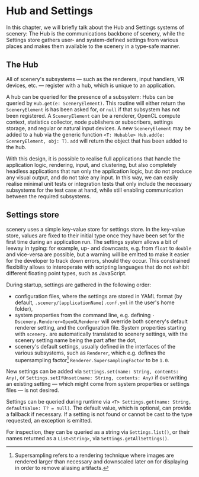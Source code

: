 # Hub and Settings

In this chapter, we will briefly talk about the Hub and Settings systems of scenery: The Hub is the communications backbone of scenery, while the Settings store gathers user- and system-defined settings from various places and makes them available to the scenery in a type-safe manner.

## The Hub

All of scenery's subsystems — such as the renderers, input handlers, VR devices, etc. — register with a hub, which is unique to an application. 

A hub can be queried for the presence of a subsystem: Hubs can be queried by `Hub.get(e: SceneryElement)`. This routine will either return the `SceneryElement` is has been asked for, or `null` if that subsystem has not been registered. A `SceneryElement` can be a renderer, OpenCL compute context, statistics collector, node publishers or subscribers, settings storage, and regular or natural input devices. A new `SceneryElement` may be added to a hub via the generic function `<T: Hubable> Hub.add(e: SceneryElement, obj: T)`. `add` will return the object that has been added to the hub.

With this design, it is possible to realise full applications that handle the application logic, rendering, input, and clustering, but also completely headless applications that run only the application logic, but do not produce any visual output, and do not take any input. In this way, we can easily realise minimal unit tests or integration tests that only include the necessary subsystems for the test case at hand, while still enabling communication between the required subsystems.

## Settings store

scenery uses a simple key-value store for settings store. In the key-value store, values are fixed to their initial type once they have been set for the first time during an application run. The settings system allows a bit of leeway in typing: for example, up- and downcasts, e.g. from `float` to `double` and vice-versa are possible, but a warning will be emitted to make it easier for the developer to track down errors, should they occur. This constrained flexibility allows to interoperate with scripting languages that do not exhibit different floating point types, such as JavaScript.

During startup, settings are gathered in the following order:

* configuration files, where the settings are stored in YAML format (by default, `.scenery/[applicationName].conf.yml` in the user's home folder),
* system properties from the command line, e.g. defining `-Dscenery.Renderer=OpenGLRenderer` will override both scenery's default renderer setting, and the configuration file. System properties starting with `scenery.` are automatically translated to scenery settings, with the scenery setting name being the part after the dot,
* scenery's default settings, usually defined in the interfaces of the various subsystems, such as `Renderer`, which e.g. defines the supersampling factor[^SupersamplingNote] `Renderer.SupersamplingFactor` to be `1.0`.

New settings can be added via `Settings.set(name: String, contents: Any)`, or `Settings.setIfUnset(name: String, contents: Any)` if overwriting an existing setting — which might come from system properties or settings files — is not desired.

Settings can be queried during runtime via `<T> Settings.get(name: String, defaultValue: T? = null)`. The default value, which is optional, can provide a fallback if necessary. If a setting is not found or cannot be cast to the type requested, an exception is emitted.

For inspection, they can be queried as a string via `Settings.list()`, or their names returned as a `List<String>`, via `Settings.getAllSettings()`.

[^SupersamplingNote]: Supersampling refers to a rendering technique where images are rendered larger than necessary and downscaled later on for displaying in order to remove aliasing artifacts.


